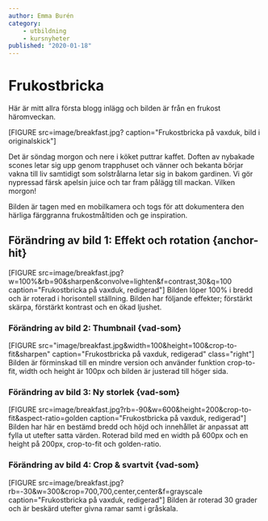 ```yaml
---
author: Emma Burén
category:
    - utbildning
    - kursnyheter
published: "2020-01-18"
---
```

Frukostbricka
==================================

Här är mitt allra första blogg inlägg och bilden är från en frukost häromveckan.

[FIGURE src=image/breakfast.jpg? caption="Frukostbricka på vaxduk, bild i originalskick"]

<!--more-->

Det är söndag morgon och nere i köket puttrar kaffet. Doften av nybakade scones letar sig upp genom trapphuset och vänner och bekanta börjar vakna till liv samtidigt som solstrålarna letar sig in bakom gardinen. Vi gör nypressad färsk apelsin juice och tar fram pålägg till mackan. Vilken morgon!

Bilden är tagen med en mobilkamera och togs för att dokumentera den härliga färggranna frukostmåltiden och ge inspiration.


Förändring av bild 1: Effekt och rotation {anchor-hit}
-----------------------------------
[FIGURE src=image/breakfast.jpg?w=100%&rb=90&sharpen&convolve=lighten&f=contrast,30&q=100 caption="Frukostbricka på vaxduk, redigerad"]
Bilden löper 100% i bredd och är roterad i horisontell ställning. Bilden har följande effekter; förstärkt skärpa, förstärkt kontrast och en ökad ljushet.


### Förändring av bild 2: Thumbnail {vad-som}
[FIGURE src="image/breakfast.jpg&width=100&height=100&crop-to-fit&sharpen" caption="Frukostbricka på vaxduk, redigerad" class="right"]
Bilden är förminskad till en mindre version och använder funktion crop-to-fit, width och height är 100px och bilden är justerad till höger sida.

### Förändring av bild 3: Ny storlek {vad-som}
[FIGURE src=image/breakfast.jpg?rb=-90&w=600&height=200&crop-to-fit&aspect-ratio=golden caption="Frukostbricka på vaxduk, redigerad"]
Bilden har här en bestämd bredd och höjd och innehållet är anpassat att fylla ut utefter satta värden. Roterad bild med en width på 600px och en height på 200px, crop-to-fit och golden-ratio.

### Förändring av bild 4: Crop & svartvit {vad-som}
[FIGURE src=image/breakfast.jpg?rb=-30&w=300&crop=700,700,center,center&f=grayscale caption="Frukostbricka på vaxduk, redigerad"]
Bilden är roterad 30 grader och är beskärd utefter givna ramar samt i gråskala.
